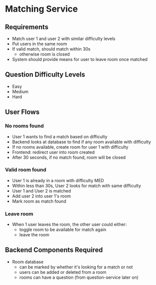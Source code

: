 # Matching Service

## Requirements

- Match user 1 and user 2 with similar difficulty levels
- Put users in the same room
- If valid match, should match within 30s
  - otherwise room is closed
- System should provide means for user to leave room once matched

## Question Difficulty Levels

- Easy
- Medium
- Hard

## User Flows

### No rooms found

- User 1 wants to find a match based on difficulty
- Backend looks at database to find if any room available with difficulty 
- If no rooms available, create room for user 1 with difficulty
- Frontend: redirect user into room created
- After 30 seconds, if no match found, room will be closed

### Valid room found

- User 1 is already in a room with difficulty MED
- Within less than 30s, User 2 looks for match with same difficulty
- User 1 and User 2 is matched
- Add user 2 into user 1's room
- Mark room as match found

### Leave room

- When 1 user leaves the room, the other user could either:
  - toggle room to be available for match again
  - leave the room
  
## Backend Components Required

- Room database
  - can be marked by whether it's looking for a match or not
  - users can be added or deleted from a room
  - rooms can have a question (from question-service later on)


